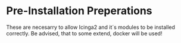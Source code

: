 # Pre-Installation Preperations

These are necesarry to allow Icinga2 and it´s modules to be installed correctly. Be advised, that to some extend, docker will be used!
